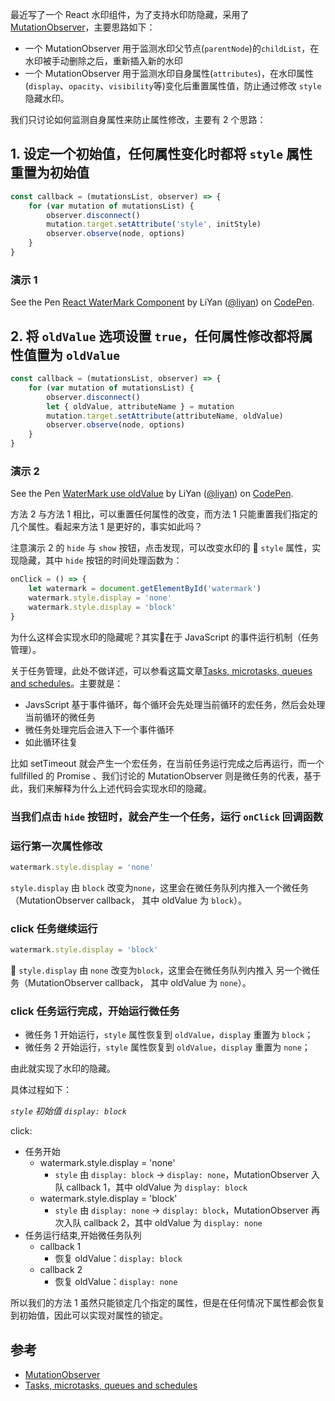 最近写了一个 React 水印组件，为了支持水印防隐藏，采用了[MutationObserver](https://developer.mozilla.org/en-US/docs/Web/API/MutationObserver)，主要思路如下：

-   一个 MutationObserver 用于监测水印父节点(`parentNode`)的`childList`，在水印被手动删除之后，重新插入新的水印
-   一个 MutationObserver 用于监测水印自身属性(`attributes`)，在水印属性(`display`、`opacity`、`visibility`等)变化后重置属性值，防止通过修改 `style` 隐藏水印。

我们只讨论如何监测自身属性来防止属性修改，主要有 2 个思路：

## 1. 设定一个初始值，任何属性变化时都将 `style` 属性重置为初始值

```javascript
const callback = (mutationsList, observer) => {
    for (var mutation of mutationsList) {
        observer.disconnect()
        mutation.target.setAttribute('style', initStyle)
        observer.observe(node, options)
    }
}
```

### 演示 1

<p data-height="265" data-theme-id="0" data-slug-hash="LMWGKJ" data-default-tab="js,result" data-user="liyan" data-pen-title="React WaterMark Component" class="codepen">See the Pen <a href="https://codepen.io/liyan/pen/LMWGKJ/">React WaterMark Component</a> by LiYan (<a href="https://codepen.io/liyan">@liyan</a>) on <a href="https://codepen.io">CodePen</a>.</p>
<script async src="https://static.codepen.io/assets/embed/ei.js"></script>

## 2. 将 `oldValue` 选项设置 `true`，任何属性修改都将属性值置为 `oldValue`

```javascript
const callback = (mutationsList, observer) => {
    for (var mutation of mutationsList) {
        observer.disconnect()
        let { oldValue, attributeName } = mutation
        mutation.target.setAttribute(attributeName, oldValue)
        observer.observe(node, options)
    }
}
```

### 演示 2

<p data-height="265" data-theme-id="0" data-slug-hash="vvmdVo" data-default-tab="js,result" data-user="liyan" data-pen-title="WaterMark use oldValue" class="codepen">See the Pen <a href="https://codepen.io/liyan/pen/vvmdVo/">WaterMark use oldValue</a> by LiYan (<a href="https://codepen.io/liyan">@liyan</a>) on <a href="https://codepen.io">CodePen</a>.</p>
<script async src="https://static.codepen.io/assets/embed/ei.js"></script>

方法 2 与方法 1 相比，可以重置任何属性的改变，而方法 1 只能重置我们指定的几个属性。看起来方法 1 是更好的，事实如此吗？

注意演示 2 的 `hide` 与 `show` 按钮，点击发现，可以改变水印的  `style` 属性，实现隐藏，其中 `hide` 按钮的时间处理函数为：

```javascript
onClick = () => {
    let watermark = document.getElementById('watermark')
    watermark.style.display = 'none'
    watermark.style.display = 'block'
}
```

为什么这样会实现水印的隐藏呢？其实在于 JavaScript 的事件运行机制（任务管理）。

关于任务管理，此处不做详述，可以参看这篇文章[Tasks, microtasks, queues and schedules](https://jakearchibald.com/2015/tasks-microtasks-queues-and-schedules/)。主要就是：

- JavsScript 基于事件循环，每个循环会先处理当前循环的宏任务，然后会处理当前循环的微任务
- 微任务处理完后会进入下一个事件循环
- 如此循环往复

比如 setTimeout 就会产生一个宏任务，在当前任务运行完成之后再运行，而一个 fullfilled 的 Promise 、我们讨论的 MutationObserver 则是微任务的代表，基于此，我们来解释为什么上述代码会实现水印的隐藏。

### 当我们点击 `hide` 按钮时，就会产生一个任务，运行 `onClick` 回调函数
### 运行第一次属性修改

```javascript
watermark.style.display = 'none'
```
`style.display` 由 `block` 改变为`none`，这里会在微任务队列内推入一个微任务（MutationObserver callback， 其中 oldValue 为 `block`）。

### click 任务继续运行

```javascript
watermark.style.display = 'block'
```

`style.display` 由 `none` 改变为`block`，这里会在微任务队列内推入 另一个微任务（MutationObserver callback， 其中 oldValue 为 `none`）。

### click 任务运行完成，开始运行微任务

- 微任务 1 开始运行，`style` 属性恢复到 `oldValue`，`display` 重置为 `block`；
- 微任务 2 开始运行，`style` 属性恢复到 `oldValue`，`display` 重置为 `none`；

由此就实现了水印的隐藏。

具体过程如下：


*`style` 初始值 `display: block`*

click:
- 任务开始
    - watermark.style.display = 'none'
        - `style` 由 `display: block` -> `display: none`，MutationObserver 入队 callback 1，其中 oldValue 为 `display: block`
    - watermark.style.display = 'block'
        - `style` 由 `display: none` -> `display: block`，MutationObserver  再次入队 callback 2，其中 oldValue 为 `display: none`
- 任务运行结束,开始微任务队列
    - callback 1
        - 恢复 oldValue：`display: block`
    - callback 2
        - 恢复 oldValue：`display: none`

所以我们的方法 1 虽然只能锁定几个指定的属性，但是在任何情况下属性都会恢复到初始值，因此可以实现对属性的锁定。

## 参考

- [MutationObserver](https://developer.mozilla.org/en-US/docs/Web/API/MutationObserver)
- [Tasks, microtasks, queues and schedules](https://jakearchibald.com/2015/tasks-microtasks-queues-and-schedules/)
